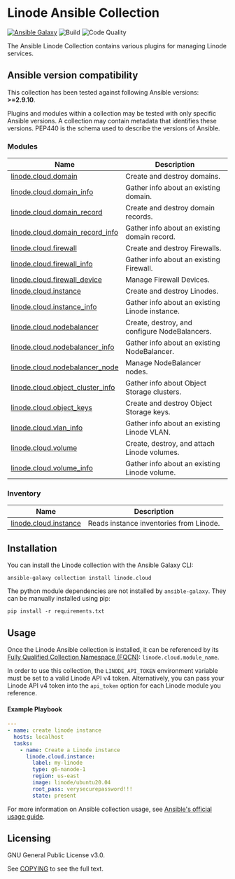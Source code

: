# Linode Ansible Collection
[![Ansible Galaxy](https://img.shields.io/badge/galaxy-linode.cloud-660198.svg?style=flat)](https://galaxy.ansible.com/linode/cloud/) 
![Build](https://img.shields.io/github/workflow/status/linode/ansible_linode/Run%20Integration%20Tests/main?label=tests)
![Code Quality](https://img.shields.io/lgtm/grade/python/github/linode/ansible_linode?label=code%20quality)

The Ansible Linode Collection contains various plugins for managing Linode services.

<!--start requires_ansible-->
## Ansible version compatibility

This collection has been tested against following Ansible versions: **>=2.9.10**.

Plugins and modules within a collection may be tested with only specific Ansible versions.
A collection may contain metadata that identifies these versions.
PEP440 is the schema used to describe the versions of Ansible.
<!--end requires_ansible-->

<!--start collection content-->
### Modules
Name | Description
--- | ---
[linode.cloud.domain](docs/modules/domain.rst)|Create and destroy domains.
[linode.cloud.domain_info](docs/modules/domain_info.rst)|Gather info about an existing domain.
[linode.cloud.domain_record](docs/modules/domain_record.rst)|Create and destroy domain records.
[linode.cloud.domain_record_info](docs/modules/domain_record_info.rst)|Gather info about an existing domain record.
[linode.cloud.firewall](docs/modules/firewall.rst)|Create and destroy Firewalls.
[linode.cloud.firewall_info](docs/modules/firewall_info.rst)|Gather info about an existing Firewall.
[linode.cloud.firewall_device](docs/modules/firewall_device.rst)|Manage Firewall Devices.
[linode.cloud.instance](docs/modules/instance.rst)|Create and destroy Linodes.
[linode.cloud.instance_info](docs/modules/instance_info.rst)|Gather info about an existing Linode instance.
[linode.cloud.nodebalancer](docs/modules/nodebalancer.rst)|Create, destroy, and configure NodeBalancers.
[linode.cloud.nodebalancer_info](docs/modules/nodebalancer_info.rst)|Gather info about an existing NodeBalancer.
[linode.cloud.nodebalancer_node](docs/modules/nodebalancer_node.rst)|Manage NodeBalancer nodes.
[linode.cloud.object_cluster_info](docs/modules/object_cluster_info.rst)|Gather info about Object Storage clusters.
[linode.cloud.object_keys](docs/modules/object_keys.rst)|Create and destroy Object Storage keys.
[linode.cloud.vlan_info](docs/modules/vlan_info.rst)|Gather info about an existing Linode VLAN.
[linode.cloud.volume](docs/modules/volume.rst)|Create, destroy, and attach Linode volumes.
[linode.cloud.volume_info](docs/modules/volume_info.rst)|Gather info about an existing Linode volume.

### Inventory
Name | Description
--- | ---
[linode.cloud.instance](docs/inventory/instance.rst)|Reads instance inventories from Linode.

<!--end collection content-->

## Installation

You can install the Linode collection with the Ansible Galaxy CLI:

```shell
ansible-galaxy collection install linode.cloud
```

The python module dependencies are not installed by `ansible-galaxy`.  They can
be manually installed using pip:

```shell
pip install -r requirements.txt
```

## Usage
Once the Linode Ansible collection is installed, it can be referenced by its [Fully Qualified Collection Namespace (FQCN)](https://github.com/ansible-collections/overview#terminology): `linode.cloud.module_name`.

In order to use this collection, the `LINODE_API_TOKEN` environment variable must be set to a valid Linode API v4 token. 
Alternatively, you can pass your Linode API v4 token into the `api_token` option for each Linode module you reference.

#### Example Playbook
```yaml
---
- name: create linode instance
  hosts: localhost
  tasks:
    - name: Create a Linode instance    
      linode.cloud.instance:
        label: my-linode
        type: g6-nanode-1
        region: us-east
        image: linode/ubuntu20.04
        root_pass: verysecurepassword!!!
        state: present
```

For more information on Ansible collection usage, see [Ansible's official usage guide](https://docs.ansible.com/ansible/latest/user_guide/collections_using.html).

## Licensing

GNU General Public License v3.0.

See [COPYING](COPYING) to see the full text.

